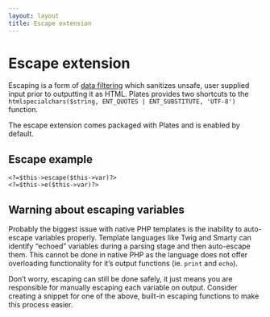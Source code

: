```yaml
---
layout: layout
title: Escape extension
---
```


Escape extension
================

Escaping is a form of [data filtering](http://www.phptherightway.com/#data_filtering) which sanitizes unsafe, user supplied input prior to outputting it as HTML. Plates provides two shortcuts to the `htmlspecialchars($string, ENT_QUOTES | ENT_SUBSTITUTE, 'UTF-8')` function.

The escape extension comes packaged with Plates and is enabled by default.

## Escape example

~~~language-php
<?=$this->escape($this->var)?>
<?=$this->e($this->var)?>
~~~

## Warning about escaping variables

Probably the biggest issue with native PHP templates is the inability to auto-escape variables properly. Template languages like Twig and Smarty can identify “echoed” variables during a parsing stage and then auto-escape them. This cannot be done in native PHP as the language does not offer overloading functionality for it’s output functions (ie. `print` and `echo`).

Don’t worry, escaping can still be done safely, it just means you are responsible for manually escaping each variable on output. Consider creating a snippet for one of the above, built-in escaping functions to make this process easier.